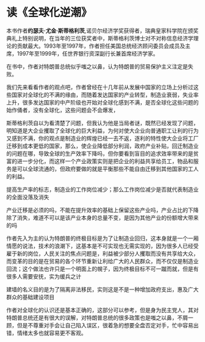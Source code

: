 # 读《全球化逆潮》

本书作者**约瑟夫·尤金·斯蒂格利茨**,诺贝尔经济学奖获得者，瑞典皇家科学院在颁奖典礼上特别说明，在当年的三位获奖者中，斯蒂格利茨博士对不对称信息经济学理论的贡献最大。1993年至1997年，作者担任美国总统经济顾问委员会成员及主席，1997年至1999年，任世界银行资深副行长兼首席经济学家。



在书中，作者对特朗普总统似乎嗤之以鼻，认为特朗普的贸易保护主义注定是失败。

我们先来看看作者的观点吧，作者曾经在十几年前从发展中国家的立场上分析过这些国家对全球化的不满的缘由，而随着发达国家的产业转型，制造业衰弱，失业率上升，很多发达国家的中产阶级也开始对全球化感到不满，是否全球化这些问题的始作俑者，没有全球化，这些问题会不会爆发，

斯蒂格利茨自以为看清楚了问题，但我认为他是当局者谜，既然已经发现了问题，明知道是大企业攫取了全球化的巨大利益，为何对使大企业向普通职工让利的行为又感到不满，你的观点是制造业的辉煌已经一去不返，逐利的特性使大企业将工厂迁移到成本更低的国家，那么，使企业降低部分利润，政府产业补贴，回迁制造业的问题在哪，导致全球的生产效率下降吗，但你要看到盲目的追求效率带来的是贫富的进一步分化，而这样一个产业政策实则是把企业的利益共享给员工，物品和服务是可以全球流通的，但政府要做的就是平衡那些不能自由迁移到其他国家的工人的利益。



提高生产率的标志，制造业的工作岗位减少；那么工作岗位减少是否就代表制造业的全面没落及消失

产业迁移是必须的吗，不能在提升效率的基础上保留这些产业吗，产业占比的下降除了消失，难道不可以是该产业本身的总量不变，是因为其他产业的份额增大带来的吗





作者先入为主的认为特朗普的终极目标是为了让制造业回归，这本身就是一个一厢情愿的说法，技术的浪潮下，这基本是不可实现也无需实现的，因为很多人已经受雇于新的岗位，人民关注的焦点问题是，利益被少部分人攫取而没有共享给大众，而变革的目的是在贸易的各个环节重新让利给广大的人民群众，而不仅仅是制造业回流；这个做法也许只是一个明面上的幌子，因为终极目标不可一蹴而就，但是有很多人需要安抚，实为缓兵之计





建墙的名义目的是为了隔离非法移民，实则这是不是一种增加政府支出，惠及广大群众的基础建设项目





作者对全球化的认识还是基本正确的，这部分可以参考，但是身为民主党人，其对特朗普总统还是有很大的误解，对特朗普总统的很多政策也是嗤之以鼻，不屑一顾，但是不尊重对手会让自己陷入误区，很着急的想要全盘否定对手，忙中容易出错，情绪太多也就容易更不客观。